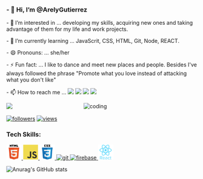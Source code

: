 <h3 align="left"> - 👋 Hi, I’m @ArelyGutierrez </h3>
<p align="left"> - 👀 I’m interested in ... developing my skills, acquiring new ones and taking advantage of them for my life and work projects.</p>
<p align="left"> - 🌱 I’m currently learning ... JavaScrit, CSS, HTML, Git, Node, REACT.</p>
<p>- 😄 Pronouns: ... she/her</p>
<p>- ⚡ Fun fact: ... I like to dance and meet new places and people. Besides I've always followed the phrase "Promote what you love instead of attacking what you don't like"</p>
<p align="left"> - 📫 How to reach me ...
<a href="https://www.linkedin.com/in/nancy-arely-guti%C3%A9rrez-morales-3a5941149/" target="_blank"><img src="https://img.shields.io/badge/linkedin-%230077B5.svg?style=for-the-badge&logo=linkedin&logoColor=white"></a>
<a href="https://github.com/ArelyGutierrez" target="_blank"><img src="https://img.shields.io/badge/github-%23121011.svg?style=for-the-badge&logo=github&logoColor=white"></a>
<a href="https://app.slack.com/client/T0NNB6T0R/C03NE0ZU1DH/rimeto_profile/U03N7LQ0422" target="_blank"><img src="https://img.shields.io/badge/Slack-4A154B?style=for-the-badge&logo=slack&logoColor=white)"></a>
<a target="_blank" href="mailto:yleraycnan@gmail.com"><img src="https://img.shields.io/badge/-Gmail-D14836?style=for-the-badge&logo=Gmail&logoColor=white"></img></a>
</p>

<img align="right" alt="coding" width="300"  src="https://media.tenor.com/ii6XtJkz3-cAAAAC/ucentral-colibr%C3%AD-u-central.gif">

<img src="https://readme-typing-svg.demolab.com/?lines=Front-End Developer; Promote%20what%20you%20love&font=Fira%20Code&center=true&width=440&height=45&color=7230B4 &v Center=true&size=22&pause=1000" /></a>
<!---
<a href="yleraycnan@gmail.com" target="_blank"><img src="https://img.shields.io/badge/Gmail-D14836?style=for-the-badge&logo=gmail&logoColor=white"></a>
ArelyGutierrez/ArelyGutierrez is a ✨ special ✨ repository because its `README.md` (this file) appears on your GitHub profile.
You can click the Preview link to take a look at your changes.
--->
<a href="https://github.com/ArelyGutierrez?tab=followers"><img alt="followers" title="Follow me on Github" src="https://custom-icon-badges.demolab.com/github/followers/ArelyGutierrez?color=236ad3&labelColor=1155ba&style=for-the-badge&logo=person-add&label=Follow&logoColor=white"/></a>
<a href="https://github.com/ArelyGutierrez/Simple-View-Counter"><img alt="views" title="GitHub profile views" src="https://komarev.com/ghpvc/?username=ArelyGutierrez&style=for-the-badge&color=DFD947&labelColor=EEE517&logo=star/custom-icon-badges.demolab.com/github"/></a>

<h3 align="left">Tech Skills:</h3>
<p align="left">  
  <a href="https://www.w3.org/html/" target="_blank" rel="noreferrer"> <img src="https://raw.githubusercontent.com/devicons/devicon/master/icons/html5/html5-original-wordmark.svg" alt="html5" width="40" height="40"/> </a> 
   <a href="https://developer.mozilla.org/en-US/docs/Web/JavaScript" target="_blank" rel="noreferrer"> <img src="https://raw.githubusercontent.com/devicons/devicon/master/icons/javascript/javascript-original.svg" alt="javascript" width="40" height="40"/> </a> 
  <a href="https://www.w3schools.com/css/" target="_blank" rel="noreferrer"> <img src="https://raw.githubusercontent.com/devicons/devicon/master/icons/css3/css3-original-wordmark.svg" alt="css3" width="40" height="40"/> </a> 
  <!---<img title="Git" alt="Git" src="https://raw.githubusercontent.com/Thomas-George-T/Thomas-George-T/master/assets/git.svg" width="70" height="40" style="vertical-align:down; margin:4px"/>
  <a href="https://www.figma.com/" target="_blank" rel="noreferrer"> <img src="https://www.vectorlogo.zone/logos/figma/figma-icon.svg" alt="figma" width="40" height="40"/> </a> --->
   <a href="https://git-scm.com/" target="_blank" rel="noreferrer"> <img src="https://www.vectorlogo.zone/logos/git-scm/git-scm-icon.svg" alt="git" width="40" height="40"/> </a>
  <a href="https://firebase.google.com/" target="_blank" rel="noreferrer"> <img src="https://www.vectorlogo.zone/logos/firebase/firebase-icon.svg" alt="firebase" width="40" height="40"/> </a> 
  <a href="https://reactjs.org/" target="_blank" rel="noreferrer"> <img src="https://raw.githubusercontent.com/devicons/devicon/master/icons/react/react-original-wordmark.svg" alt="react" width="40" height="40"/> </a>  
 <!--- <a href="https://jestjs.io" target="_blank" rel="noreferrer"> <img src="https://www.vectorlogo.zone/logos/jestjsio/jestjsio-icon.svg" alt="jest" width="40" height="40"/> </a> --->
</p>

![Anurag's GitHub stats](https://github-readme-stats.vercel.app/api?username=ArelyGutierrez&show_icons=true&theme=transparent)
 <!---[![Top Langs](https://github-readme-stats.vercel.app/api/top-langs/?username=arelygutierrez&layout=compact)](https://github.com/arelygutierrez/)--->
 <!---[![Top Langs](https://github-readme-stats.vercel.app/api/top-langs/?username=ArelyGutierrez&layout=compact)](https://github.com/ArelyGutierrez) --->

